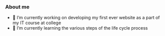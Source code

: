 ### About me



- 🔭 I’m currently working on developing my first ever website as a part of my IT course at college
- 🌱 I’m currently learning the various steps of the life cycle process
  
